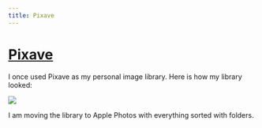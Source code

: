 ```yaml
---
title: Pixave
---
```


# [Pixave](http://www.littlehj.com/)

I once used Pixave as my personal image library. Here is how my library looked:

![](https://i.imgur.com/I7x3cUX.jpg)

I am moving the library to Apple Photos with everything sorted with folders.
